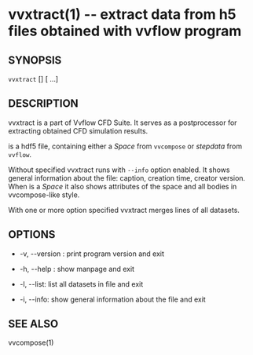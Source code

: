 vvxtract(1) -- extract data from h5 files obtained with vvflow program
====

## SYNOPSIS

`vvxtract` [<OPTIONS>] <FILE> [<DATASET> ...]

## DESCRIPTION

vvxtract is a part of Vvflow CFD Suite. It serves as a postprocessor for extracting obtained CFD simulation results.

<FILE> is a hdf5 file, containing either a _Space_ from `vvcompose` or _stepdata_ from `vvflow`.

Without <DATASET> specified vvxtract runs with `--info` option enabled.
It shows general information about the file: caption, creation time, creator version.
When <FILE> is a _Space_ it also shows attributes of the space and all bodies in vvcompose-like style. 

With one or more <DATASET> option specified
vvxtract merges lines of all datasets.

## OPTIONS

  * -v, --version :
    print program version and exit

  * -h, --help :
    show manpage and exit

  * -l, --list:
    list all datasets in file and exit

  * -i, --info:
    show general information about the file and exit

## SEE ALSO
  vvcompose(1)
